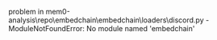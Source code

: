 problem in mem0-analysis\repo\embedchain\embedchain\loaders\discord.py - ModuleNotFoundError: No module named 'embedchain'
